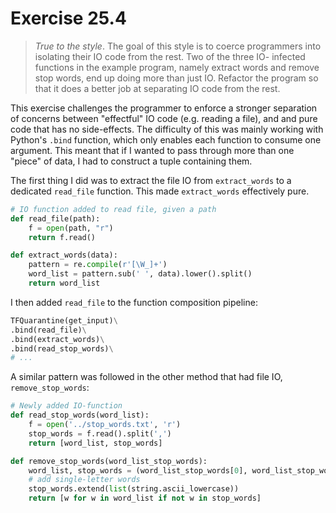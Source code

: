 # Exercise 25.4

> _True to the style_. The goal of this style is to coerce programmers into isolating their IO code from the rest. Two of the three IO- infected functions in the example program, namely extract words and remove stop words, end up doing more than just IO. Refactor the program so that it does a better job at separating IO code from the rest.

This exercise challenges the programmer to enforce a stronger separation of concerns between "effectful" IO code (e.g. 
reading a file), and and pure code that has no side-effects. The difficulty of this was mainly working with Python's `.bind`
function, which only enables each function to consume one argument. This meant that if I wanted to pass through more than one
"piece" of data, I had to construct a tuple containing them.

The first thing I did was to extract the file IO from `extract_words` to a dedicated `read_file` function. This made
`extract_words` effectively pure.

```Python
# IO function added to read file, given a path
def read_file(path):
    f = open(path, "r")
    return f.read()

def extract_words(data):
    pattern = re.compile(r'[\W_]+')
    word_list = pattern.sub(' ', data).lower().split()
    return word_list
```

I then added `read_file` to the function composition pipeline:

```Python
TFQuarantine(get_input)\
.bind(read_file)\
.bind(extract_words)\
.bind(read_stop_words)\
# ...
```

A similar pattern was followed in the other method that had file IO, `remove_stop_words`:

```Python
# Newly added IO-function
def read_stop_words(word_list):
    f = open('../stop_words.txt', 'r')
    stop_words = f.read().split(',')
    return [word_list, stop_words]

def remove_stop_words(word_list_stop_words):
    word_list, stop_words = (word_list_stop_words[0], word_list_stop_words[1])
    # add single-letter words
    stop_words.extend(list(string.ascii_lowercase))
    return [w for w in word_list if not w in stop_words]
```
